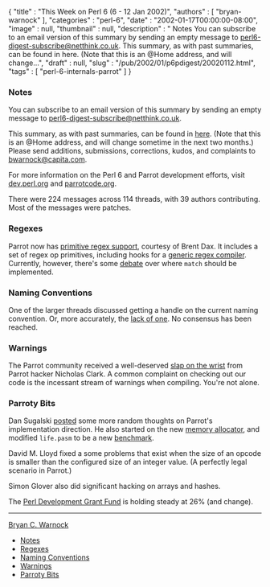 {
   "title" : "This Week on Perl 6 (6 - 12 Jan 2002)",
   "authors" : [
      "bryan-warnock"
   ],
   "categories" : "perl-6",
   "date" : "2002-01-17T00:00:00-08:00",
   "image" : null,
   "thumbnail" : null,
   "description" : " Notes You can subscribe to an email version of this summary by sending an empty message to perl6-digest-subscribe@netthink.co.uk. This summary, as with past summaries, can be found in here. (Note that this is an @Home address, and will change...",
   "draft" : null,
   "slug" : "/pub/2002/01/p6pdigest/20020112.html",
   "tags" : [
      "perl-6-internals-parrot"
   ]
}



### <span id="Notes">Notes</span>

You can subscribe to an email version of this summary by sending an empty message to <perl6-digest-subscribe@netthink.co.uk>.

This summary, as with past summaries, can be found in [here](http://members.home.com/bcwarno/Perl6/digests/). (Note that this is an @Home address, and will change sometime in the next two months.) Please send additions, submissions, corrections, kudos, and complaints to <bwarnock@capita.com>.

For more information on the Perl 6 and Parrot development efforts, visit [dev.perl.org](http://dev.perl.org/perl6/) and [parrotcode.org](http://www.parrotcode.org/).

There were 224 messages across 114 threads, with 39 authors contributing. Most of the messages were patches.

### <span id="Regexes">Regexes</span>

Parrot now has [primitive regex support](http://archive.develooper.com/perl6-internals@perl.org/msg07641.html), courtesy of Brent Dax. It includes a set of regex op primitives, including hooks for a [generic regex compiler](http://archive.develooper.com/perl6-internals@perl.org/msg07767.html). Currently, however, there's some [debate](http://archive.develooper.com/perl6-internals@perl.org/msg07738.html) over where `match` should be implemented.

### <span id="Naming_Conventions">Naming Conventions</span>

One of the larger threads discussed getting a handle on the current naming convention. Or, more accurately, the [lack of one](http://archive.develooper.com/perl6-internals@perl.org/msg07696.html). No consensus has been reached.

### <span id="Warnings">Warnings</span>

The Parrot community received a well-deserved [slap on the wrist](http://archive.develooper.com/perl6-internals@perl.org/msg07756.html) from Parrot hacker Nicholas Clark. A common complaint on checking out our code is the incessant stream of warnings when compiling. You're not alone.

### <span id="Parroty_Bits">Parroty Bits</span>

Dan Sugalski [posted](http://archive.develooper.com/perl6-internals@perl.org/msg07627.html) some more random thoughts on Parrot's implementation direction. He also started on the new [memory allocator](http://archive.develooper.com/perl6-internals@perl.org/msg07729.html), and modified `life.pasm` to be a new [benchmark](http://archive.develooper.com/perl6-internals@perl.org/msg07703.html).

David M. Lloyd fixed a some problems that exist when the size of an opcode is smaller than the configured size of an integer value. (A perfectly legal scenario in Parrot.)

Simon Glover also did significant hacking on arrays and hashes.

The [Perl Development Grant Fund](http://donate.perl-foundation.org) is holding steady at 26% (and change).

------------------------------------------------------------------------

[Bryan C. Warnock](http://members.home.com/bcwarno/Perl6/)
-   [Notes](#Notes)
-   [Regexes](#Regexes)
-   [Naming Conventions](#Naming_Conventions)
-   [Warnings](#Warnings)
-   [Parroty Bits](#Parroty_Bits)

